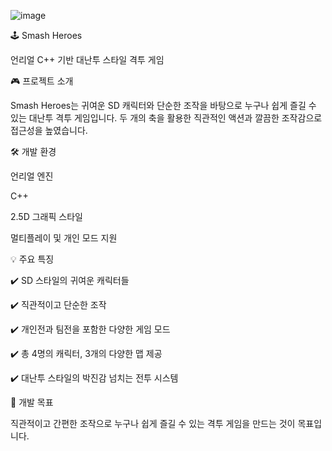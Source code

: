 ![image](https://github.com/user-attachments/assets/e731d03a-83f6-4395-b230-2a56bef4ad0f)

🕹️ Smash Heroes

언리얼 C++ 기반 대난투 스타일 격투 게임

🎮 프로젝트 소개

Smash Heroes는 귀여운 SD 캐릭터와 단순한 조작을 바탕으로 누구나 쉽게 즐길 수 있는 대난투 격투 게임입니다. 두 개의 축을 활용한 직관적인 액션과 깔끔한 조작감으로 접근성을 높였습니다.

🛠 개발 환경

언리얼 엔진

C++

2.5D 그래픽 스타일

멀티플레이 및 개인 모드 지원

💡 주요 특징

✔️ SD 스타일의 귀여운 캐릭터들

✔️ 직관적이고 단순한 조작

✔️ 개인전과 팀전을 포함한 다양한 게임 모드

✔️ 총 4명의 캐릭터, 3개의 다양한 맵 제공

✔️ 대난투 스타일의 박진감 넘치는 전투 시스템

🎯 개발 목표

직관적이고 간편한 조작으로 누구나 쉽게 즐길 수 있는 격투 게임을 만드는 것이 목표입니다.
